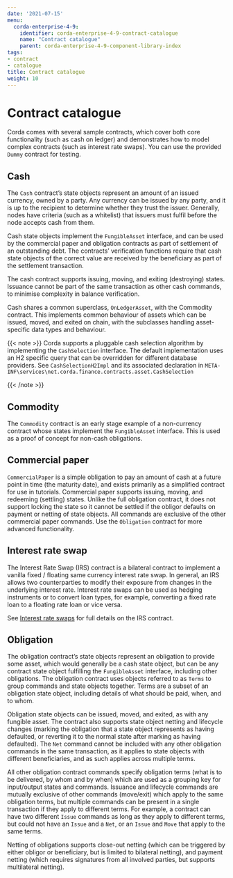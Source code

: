 ```yaml
---
date: '2021-07-15'
menu:
  corda-enterprise-4-9:
    identifier: corda-enterprise-4-9-contract-catalogue
    name: "Contract catalogue"
    parent: corda-enterprise-4-9-component-library-index
tags:
- contract
- catalogue
title: Contract catalogue
weight: 10
---
```



# Contract catalogue

Corda comes with several sample contracts, which cover both core functionality (such as cash on ledger) and
demonstrates how to model complex contracts (such as interest rate swaps). You can use the provided `Dummy` contract for testing.


## Cash

The `Cash` contract’s state objects represent an amount of an issued currency, owned by a party. Any currency
can be issued by any party, and it is up to the recipient to determine whether they trust the issuer. Generally, nodes
have criteria (such as a whitelist) that issuers must fulfil before the node accepts cash from them.

Cash state objects implement the `FungibleAsset` interface, and can be used by the commercial paper and obligation
contracts as part of settlement of an outstanding debt. The contracts’ verification functions require that cash state
objects of the correct value are received by the beneficiary as part of the settlement transaction.

The cash contract supports issuing, moving, and exiting (destroying) states. Issuance cannot be part
of the same transaction as other cash commands, to minimise complexity in balance verification.

Cash shares a common superclass, `OnLedgerAsset`, with the Commodity contract. This implements common behaviour of
assets which can be issued, moved, and exited on chain, with the subclasses handling asset-specific data types and
behaviour.

{{< note >}}
Corda supports a pluggable cash selection algorithm by implementing the `CashSelection` interface.
The default implementation uses an H2 specific query that can be overridden for different database providers.
See `CashSelectionH2Impl` and its associated declaration in
`META-INF\services\net.corda.finance.contracts.asset.CashSelection`

{{< /note >}}

## Commodity

The `Commodity` contract is an early stage example of a non-currency contract whose states implement the `FungibleAsset`
interface. This is used as a proof of concept for non-cash obligations.


## Commercial paper

`CommercialPaper` is a simple obligation to pay an amount of cash at a future point in time (the maturity
date), and exists primarily as a simplified contract for use in tutorials. Commercial paper supports issuing, moving,
and redeeming (settling) states. Unlike the full obligation contract, it does not support locking the state so it cannot
be settled if the obligor defaults on payment or netting of state objects. All commands are exclusive of the other
commercial paper commands. Use the `Obligation` contract for more advanced functionality.


## Interest rate swap

The Interest Rate Swap (IRS) contract is a bilateral contract to implement a vanilla fixed / floating same currency
interest rate swap. In general, an IRS allows two counterparties to modify their exposure from changes in the underlying
interest rate. Interest rate swaps can be used as hedging instruments or to convert loan types, for example, converting a fixed rate loan to a floating rate loan or vice versa.

See [Interest rate swaps](../../../../../en/platform/corda/4.8/enterprise/contract-irs.md) for full details on the IRS contract.


## Obligation

The obligation contract’s state objects represent an obligation to provide some asset, which would generally be a
cash state object, but can be any contract state object fulfilling the `FungibleAsset` interface, including other
obligations. The obligation contract uses objects referred to as `Terms` to group commands and state objects together.
Terms are a subset of an obligation state object, including details of what should be paid, when, and to whom.

Obligation state objects can be issued, moved, and exited, as with any fungible asset. The contract also supports state
object netting and lifecycle changes (marking the obligation that a state object represents as having defaulted, or
reverting it to the normal state after marking as having defaulted). The `Net` command cannot be included with any
other obligation commands in the same transaction, as it applies to state objects with different beneficiaries, and
as such applies across multiple terms.

All other obligation contract commands specify obligation terms (what is to be delivered, by whom and by when)
which are used as a grouping key for input/output states and commands. Issuance and lifecycle commands are mutually
exclusive of other commands (move/exit) which apply to the same obligation terms, but multiple commands can be present
in a single transaction if they apply to different terms. For example, a contract can have two different `Issue`
commands as long as they apply to different terms, but could not have an `Issue` and a `Net`, or an `Issue` and
`Move` that apply to the same terms.

Netting of obligations supports close-out netting (which can be triggered by either obligor or beneficiary, but is
limited to bilateral netting), and payment netting (which requires signatures from all involved parties, but supports
multilateral netting).
